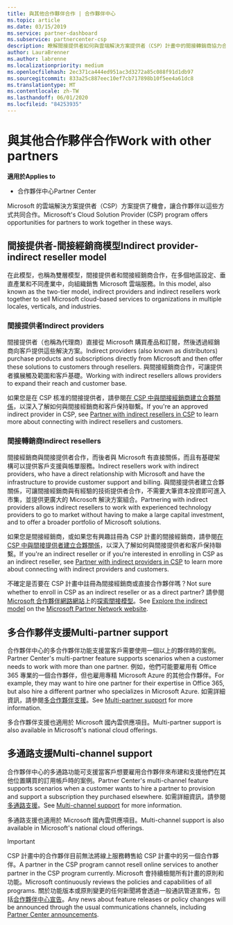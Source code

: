 ```yaml
---
title: 與其他合作夥伴合作 | 合作夥伴中心
ms.topic: article
ms.date: 03/15/2019
ms.service: partner-dashboard
ms.subservice: partnercenter-csp
description: 瞭解間接提供者如何與雲端解決方案提供者（CSP）計畫中的間接轉銷商協力合作，並判斷哪一個角色適合您。
author: LauraBrenner
ms.author: labrenne
ms.localizationpriority: medium
ms.openlocfilehash: 2ec371ca444ed951ac3d3272a85c088f91d1db97
ms.sourcegitcommit: 833a25c887eec10ef7cb717898b10f5ee4a61dc8
ms.translationtype: MT
ms.contentlocale: zh-TW
ms.lasthandoff: 06/01/2020
ms.locfileid: "84253935"
---
```

# <a name="work-with-other-partners"></a><span data-ttu-id="245b8-103">與其他合作夥伴合作</span><span class="sxs-lookup"><span data-stu-id="245b8-103">Work with other partners</span></span>

<span data-ttu-id="245b8-104">**適用於**</span><span class="sxs-lookup"><span data-stu-id="245b8-104">**Applies to**</span></span>

-  <span data-ttu-id="245b8-105">合作夥伴中心</span><span class="sxs-lookup"><span data-stu-id="245b8-105">Partner Center</span></span>

<span data-ttu-id="245b8-106">Microsoft 的雲端解決方案提供者（CSP）方案提供了機會，讓合作夥伴以這些方式共同合作。</span><span class="sxs-lookup"><span data-stu-id="245b8-106">Microsoft's Cloud Solution Provider (CSP) program offers opportunities for partners to work together in these ways.</span></span>

## <a name="indirect-provider-indirect-reseller-model"></a><span data-ttu-id="245b8-107">間接提供者-間接經銷商模型</span><span class="sxs-lookup"><span data-stu-id="245b8-107">Indirect provider-indirect reseller model</span></span>

<span data-ttu-id="245b8-108">在此模型，也稱為雙層模型，間接提供者和間接經銷商合作，在多個地區設定、垂直產業和不同產業中，向組織銷售 Microsoft 雲端服務。</span><span class="sxs-lookup"><span data-stu-id="245b8-108">In this model, also known as the two-tier model, indirect providers and indirect resellers work together to sell Microsoft cloud-based services to organizations in multiple locales, verticals, and industries.</span></span> 

### <a name="indirect-providers"></a><span data-ttu-id="245b8-109">間接提供者</span><span class="sxs-lookup"><span data-stu-id="245b8-109">Indirect providers</span></span>

<span data-ttu-id="245b8-110">間接提供者（也稱為代理商）直接從 Microsoft 購買產品和訂閱，然後透過經銷商向客戶提供這些解決方案。</span><span class="sxs-lookup"><span data-stu-id="245b8-110">Indirect providers (also known as distributors) purchase products and subscriptions directly from Microsoft and then offer these solutions to customers through resellers.</span></span> <span data-ttu-id="245b8-111">與間接經銷商合作，可讓提供者擴展觸及範圍和客戶基礎。</span><span class="sxs-lookup"><span data-stu-id="245b8-111">Working with indirect resellers allows providers to expand their reach and customer base.</span></span> 

<span data-ttu-id="245b8-112">如果您是在 CSP 核准的間接提供者，請參閱[在 CSP 中與間接經銷商建立合夥關係](indirect-provider-tasks-in-partner-center.md)，以深入了解如何與間接經銷商和客戶保持聯繫。</span><span class="sxs-lookup"><span data-stu-id="245b8-112">If you're an approved indirect provider in CSP, see [Partner with indirect resellers in CSP](indirect-provider-tasks-in-partner-center.md) to learn more about connecting with indirect resellers and customers.</span></span> 

### <a name="indirect-resellers"></a><span data-ttu-id="245b8-113">間接轉銷商</span><span class="sxs-lookup"><span data-stu-id="245b8-113">Indirect resellers</span></span> 

<span data-ttu-id="245b8-114">間接經銷商與間接提供者合作，而後者與 Microsoft 有直接關係，而且有基礎架構可以提供客戶支援與帳單服務。</span><span class="sxs-lookup"><span data-stu-id="245b8-114">Indirect resellers work with indirect providers, who have a direct relationship with Microsoft and have the infrastructure to provide customer support and billing.</span></span> <span data-ttu-id="245b8-115">與間接提供者建立合夥關係，可讓間接經銷商與有經驗的技術提供者合作，不需要大筆資本投資即可進入市集，並提供更廣大的 Microsoft 解決方案組合。</span><span class="sxs-lookup"><span data-stu-id="245b8-115">Partnering with indirect providers allows indirect resellers to work with experienced technology providers to go to market without having to make a large capital investment, and to offer a broader portfolio of Microsoft solutions.</span></span> 

<span data-ttu-id="245b8-116">如果您是間接經銷商，或如果您有興趣註冊為 CSP 計畫的間接經銷商，請參閱[在 CSP 中與間接提供者建立合夥關係](indirect-reseller-tasks-in-partner-center.md)，以深入了解如何與間接提供者和客戶保持聯繫。</span><span class="sxs-lookup"><span data-stu-id="245b8-116">If you're an indirect reseller or if you're interested in enrolling in CSP as an indirect reseller, see [Partner with indirect providers in CSP](indirect-reseller-tasks-in-partner-center.md) to learn more about connecting with indirect providers and customers.</span></span>

<span data-ttu-id="245b8-117">不確定是否要在 CSP 計畫中註冊為間接經銷商或直接合作夥伴嗎？</span><span class="sxs-lookup"><span data-stu-id="245b8-117">Not sure whether to enroll in CSP as an indirect reseller or as a direct partner?</span></span> <span data-ttu-id="245b8-118">請參閱 [Microsoft 合作夥伴網路網站](https://partner.microsoft.com)上的[探索間接模型](https://partner.microsoft.com/cloud-solution-provider/indirect)。</span><span class="sxs-lookup"><span data-stu-id="245b8-118">See [Explore the indirect model](https://partner.microsoft.com/cloud-solution-provider/indirect) on the [Microsoft Partner Network website](https://partner.microsoft.com).</span></span>   

## <a name="multi-partner-support"></a><span data-ttu-id="245b8-119">多合作夥伴支援</span><span class="sxs-lookup"><span data-stu-id="245b8-119">Multi-partner support</span></span>

<span data-ttu-id="245b8-120">合作夥伴中心的多合作夥伴功能支援當客戶需要使用一個以上的夥伴時的案例。</span><span class="sxs-lookup"><span data-stu-id="245b8-120">Partner Center's multi-partner feature supports scenarios when a customer needs to work with more than one partner.</span></span> <span data-ttu-id="245b8-121">例如，他們可能要雇用有 Office 365 專業的一個合作夥伴，但也雇用專精 Microsoft Azure 的其他合作夥伴。</span><span class="sxs-lookup"><span data-stu-id="245b8-121">For example, they may want to hire one partner for their expertise in Office 365, but also hire a different partner who specializes in Microsoft Azure.</span></span> <span data-ttu-id="245b8-122">如需詳細資訊，請參閱[多合作夥伴支援](multipartner.md)。</span><span class="sxs-lookup"><span data-stu-id="245b8-122">See [Multi-partner support](multipartner.md) for more information.</span></span>

<span data-ttu-id="245b8-123">多合作夥伴支援也適用於 Microsoft 國內雲供應項目。</span><span class="sxs-lookup"><span data-stu-id="245b8-123">Multi-partner support is also available in Microsoft's national cloud offerings.</span></span> 

## <a name="multi-channel-support"></a><span data-ttu-id="245b8-124">多通路支援</span><span class="sxs-lookup"><span data-stu-id="245b8-124">Multi-channel support</span></span>

<span data-ttu-id="245b8-125">合作夥伴中心的多通路功能可支援當客戶想要雇用合作夥伴來布建和支援他們在其他位置購買的訂用帳戶時的案例。</span><span class="sxs-lookup"><span data-stu-id="245b8-125">Partner Center's multi-channel feature supports scenarios when a customer wants to hire a partner to provision and support a subscription they purchased elsewhere.</span></span> <span data-ttu-id="245b8-126">如需詳細資訊，請參閱[多通路支援](multichannel.md)。</span><span class="sxs-lookup"><span data-stu-id="245b8-126">See [Multi-channel support](multichannel.md) for more information.</span></span>

<span data-ttu-id="245b8-127">多通路支援也適用於 Microsoft 國內雲供應項目。</span><span class="sxs-lookup"><span data-stu-id="245b8-127">Multi-channel support is also available in Microsoft's national cloud offerings.</span></span>

> [!IMPORTANT]  
> <span data-ttu-id="245b8-128">CSP 計畫中的合作夥伴目前無法將線上服務轉售給 CSP 計畫中的另一個合作夥伴。</span><span class="sxs-lookup"><span data-stu-id="245b8-128">A partner in the CSP program cannot resell online services to another partner in the CSP program currently.</span></span> <span data-ttu-id="245b8-129">Microsoft 會持續檢閱所有計畫的原則和功能。</span><span class="sxs-lookup"><span data-stu-id="245b8-129">Microsoft continuously reviews the policies and capabilities of all programs.</span></span> <span data-ttu-id="245b8-130">關於功能版本或原則變更的任何新聞將會透過一般通訊管道宣佈，包括[合作夥伴中心宣告](announcements/index.md)。</span><span class="sxs-lookup"><span data-stu-id="245b8-130">Any news about feature releases or policy changes will be announced through the usual communications channels, including [Partner Center announcements](announcements/index.md).</span></span>
